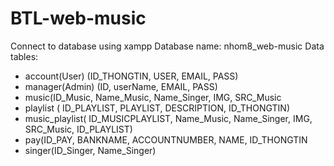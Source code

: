# BTL-web-music
Connect to database using xampp
Database name: nhom8_web-music
Data tables:
 - account(User) (ID_THONGTIN, USER, EMAIL, PASS)
 - manager(Admin) (ID, userName, EMAIL, PASS)
 - music(ID_Music, Name_Music, Name_Singer, IMG, SRC_Music
 - playlist ( ID_PLAYLIST, PLAYLIST, DESCRIPTION, ID_THONGTIN)
 - music_playlist( ID_MUSICPLAYLIST, Name_Music, Name_Singer, IMG, SRC_Music, ID_PLAYLIST)
 - pay(ID_PAY, BANKNAME, ACCOUNTNUMBER, NAME, ID_THONGTIN
 - singer(ID_Singer, Name_Singer)
 
